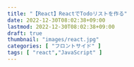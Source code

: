 ```yaml
---
title: "【React】ReactでTodoリストを作る"
date: 2022-12-30T08:02:38+09:00
lastmod: 2022-12-30T08:02:38+09:00
draft: true
thumbnail: "images/react.jpg"
categories: [ "フロントサイド" ]
tags: [ "react","JavaScript" ]
---
```









